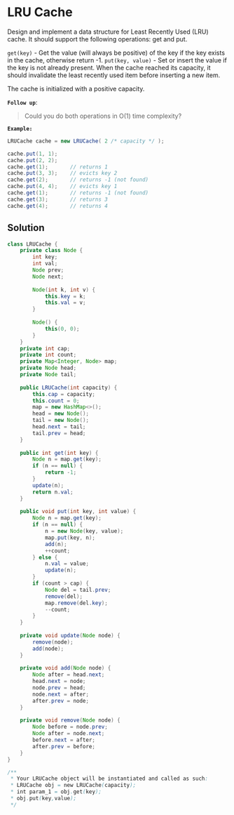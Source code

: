 # LRU Cache

Design and implement a data structure for Least Recently Used (LRU) cache. It should support the following operations: get and put.

`get(key)` - Get the value (will always be positive) of the key if the key exists in the cache, otherwise return -1.
`put(key, value)` - Set or insert the value if the key is not already present. When the cache reached its capacity, it should invalidate the least recently used item before inserting a new item.

The cache is initialized with a positive capacity.


**`Follow up`**:
>Could you do both operations in O(1) time complexity?


**`Example:`**
```java
LRUCache cache = new LRUCache( 2 /* capacity */ );

cache.put(1, 1);
cache.put(2, 2);
cache.get(1);       // returns 1
cache.put(3, 3);    // evicts key 2
cache.get(2);       // returns -1 (not found)
cache.put(4, 4);    // evicts key 1
cache.get(1);       // returns -1 (not found)
cache.get(3);       // returns 3
cache.get(4);       // returns 4
```


## Solution
```java
class LRUCache {
    private class Node {
        int key;
        int val;
        Node prev;
        Node next;
        
        Node(int k, int v) {
            this.key = k;
            this.val = v;
        }
        
        Node() {
            this(0, 0);
        }
    }
    private int cap;
    private int count;
    private Map<Integer, Node> map;
    private Node head;
    private Node tail;
        
    public LRUCache(int capacity) {
        this.cap = capacity;
        this.count = 0;
        map = new HashMap<>();
        head = new Node();
        tail = new Node();
        head.next = tail;
        tail.prev = head;
    }
    
    public int get(int key) {
        Node n = map.get(key);
        if (n == null) {
            return -1;
        }
        update(n);
        return n.val;
    }
    
    public void put(int key, int value) {
        Node n = map.get(key);
        if (n == null) {
            n = new Node(key, value);
            map.put(key, n);
            add(n);
            ++count;
        } else {
            n.val = value;
            update(n);
        }
        if (count > cap) {
            Node del = tail.prev;
            remove(del);
            map.remove(del.key);
            --count;
        }
    }
    
    private void update(Node node) {
        remove(node);
        add(node);
    }
    
    private void add(Node node) {
        Node after = head.next;
        head.next = node;
        node.prev = head;
        node.next = after;
        after.prev = node;
    }
    
    private void remove(Node node) {
        Node before = node.prev;
        Node after = node.next;
        before.next = after;
        after.prev = before;
    }
}

/**
 * Your LRUCache object will be instantiated and called as such:
 * LRUCache obj = new LRUCache(capacity);
 * int param_1 = obj.get(key);
 * obj.put(key,value);
 */
```
